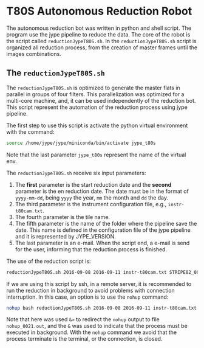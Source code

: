 # T80S Autonomous Reduction Robot

The autonomous reduction bot was written in python and shell script.
The program use the jype pipeline to reduce the data. The core of the robot is the script called `reductionJypeT80S.sh`.
In the `reductionJypeT80S.sh` script is organized all reduction process, from the creation of master frames until the images combinations.

## The `reductionJypeT80S.sh`

The `reductionJypeT80S.sh` is optimized to generate the master flats in parallel in groups of four filters. This parallelization was optimized for a multi-core machine, and, it can be used independently of the reduction bot. This script represent the automation of the reduction process using jype pipeline.

The first step to use this script is activate the python virtual environment with the command:

```bash
source /home/jype/jype/miniconda/bin/activate jype_t80s
```

Note that the last parameter `jype_t80s` represent the name of the virtual env.

The `reductionJypeT80S.sh` receive six input parameters:

1. The **first** parameter is the start reduction date and the **second** parameter is the en reduction date. The date must be  in the format of `yyyy-mm-dd`, being `yyyy` the year, `mm` the month and `dd` the day.
2. The third parameter is the instrument configuration file, e.g.,  `instr-t80cam.txt`.
3. The fourth parameter is the tile name.
4. The fifth parameter is the name of the folder where the pipeline save the date. This name is defined in the configuration file of the jype pipeline and it is represented by JYPE_VERSION.
5. The last parameter is an e-mail. When the script end, a e-mail is send for the user, informing that the reduction process is finished.

The use of the reduction script is:

```bash
reductionJypeT80S.sh 2016-09-08 2016-09-11 instr-t80cam.txt STRIPE82_0021 STRIPE82 use.email@gmail.com
```

If we are using this script by ssh, in a remote server, it is recommended to run the reduction in background to avoid problems with connection interruption. In this case, an option is to use the `nohup` command:

```bash
nohup bash reductionJypeT80S.sh 2016-09-08 2016-09-11 instr-t80cam.txt STRIPE82_0021 STRIPE82 use.email@gmail.com &> nohup_0021.out&
```

Note that here was used `&>` to redirect the `nohup` output to file `nohup_0021.out`, and the `&` was
used to indicate that the process must be executed in background. With the `nohup` command we avoid that the process terminate is the terminal, or the connection, is closed.
